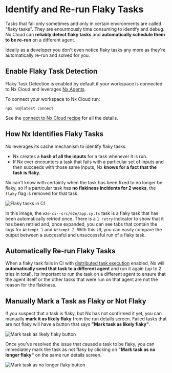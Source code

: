 # Identify and Re-run Flaky Tasks

Tasks that fail only sometimes and only in certain environments are called "flaky tasks". They are enourmously time consuming to identify and debug. Nx Cloud can **reliably detect flaky tasks** and **automatically schedule them to be re-run** on a different agent.

Ideally as a developer you don't even notice flaky tasks any more as they're automatically re-run and solved for you.

## Enable Flaky Task Detection

Flaky Task Detection is enabled by default if your workspace is connected to Nx Cloud and leverages [Nx Agents](/ci/features/distribute-task-execution).

To connect your workspace to Nx Cloud run:

```shell
npx nx@latest connect
```

See the [connect to Nx Cloud recipe](/ci/recipes/set-up) for all the details.

## How Nx Identifies Flaky Tasks

Nx leverages its cache mechanism to identify flaky tasks.

- Nx creates a **hash of all the inputs** for a task whenever it is run.
- If Nx ever encounters a task that fails with a particular set of inputs and then succeeds with those same inputs, Nx **knows for a fact that the task is flaky**.

Nx can't know with certainty when the task has been fixed to no longer be flaky, so if a particular task has **no flakiness incidents for 2 weeks**, the `flaky` flag is removed for that task.

![Flaky tasks in CI](/nx-cloud/features/flaky-tasks-ci.png)

In this image, the `e2e-ci--src/e2e/app.cy.ts` task is a flaky task that has been automatically retried once. There is a `1 retry` indicator to show that it has been retried and, once expanded, you can see tabs that contain the logs for `Attempt 1` and `Attempt 2`. With this UI, you can easily compare the output between a successful and unsuccessful run of a flaky task.

## Automatically Re-run Flaky Tasks

When a flaky task fails in CI with [distributed task execution](/ci/features/distribute-task-execution) enabled, Nx will **automatically send that task to a different agent** and run it again (up to 2 tries in total). Its important to run the task on a different agent to ensure that the agent itself or the other tasks that were run on that agent are not the reason for the flakiness.

## Manually Mark a Task as Flaky or Not Flaky

If you suspect that a task is flaky, but Nx has not confirmed it yet, you can manually **mark it as likely flaky** from the run details screen. Failed tasks that are not flaky will have a button that says **"Mark task as likely flaky"**.

![Mark task as likely flaky button](/nx-cloud/features/mark-task-as-likely-flaky.png)

Once you've resolved the issue that caused a task to be flaky, you can immediately mark the task as not flaky by clicking on **"Mark task as no longer flaky"** on the same run details screen.

![Mark task as no longer flaky button](/nx-cloud/features/mark-task-as-no-longer-flaky.png)
